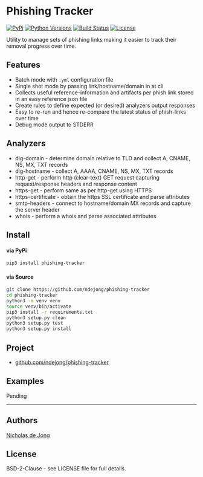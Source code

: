 # Phishing Tracker

[![PyPi](https://img.shields.io/pypi/v/phishing-tracker.svg)](https://pypi.python.org/pypi/phishing-tracker/)
[![Python Versions](https://img.shields.io/pypi/pyversions/phishing-tracker.svg)](https://github.com/ndejong/phishing-tracker/)
[![Build Status](https://api.travis-ci.org/ndejong/phishing-tracker.svg?branch=master)](https://travis-ci.org/ndejong/phishing-tracker/)
[![License](https://img.shields.io/github/license/ndejong/phishing-tracker.svg)](https://github.com/ndejong/phishing-tracker)

Utility to manage sets of phishing links making it easier to track their removal progress over time.

## Features
* Batch mode with `.yml` configuration file
* Single shot mode by passing link/hostname/domain in at cli
* Collects useful reference-information and artifacts per phish link stored in an easy reference json file
* Create rules to define expected (or desired) analyzers output responses
* Easy to re-run and hence re-compare the latest status of phish-links over time
* Debug mode output to STDERR

## Analyzers
* dig-domain - determine domain relative to TLD and collect A, CNAME, NS, MX, TXT records
* dig-hostname - collect A, AAAA, CNAME, NS, MX, TXT records
* http-get - perform http (clear-text) GET request capturing request/response headers and response content
* https-get - perform same as per http-get using HTTPS
* https-certificate - obtain the https SSL certificate and parse attributes 
* smtp-headers - connect to hostname/domain MX records and capture the server header 
* whois - perform a whois and parse associated attributes

## Install
#### via PyPi
```bash
pip3 install phishing-tracker
```

#### via Source
```bash
git clone https://github.com/ndejong/phishing-tracker
cd phishing-tracker
python3 -m venv venv
source venv/bin/activate
pip3 install -r requirements.txt
python3 setup.py clean
python3 setup.py test
python3 setup.py install
```

## Project
* [github.com/ndejong/phishing-tracker](https://github.com/ndejong/phishing-tracker)

## Examples
Pending

****

## Authors
[Nicholas de Jong](https://nicholasdejong.com)

## License
BSD-2-Clause - see LICENSE file for full details.
